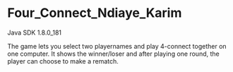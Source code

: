 # Four_Connect_Ndiaye_Karim
Java SDK 1.8.0_181

The game lets you select two playernames and play 4-connect together on one computer. It shows the winner/loser and after playing one round, the player can choose to make a rematch.



